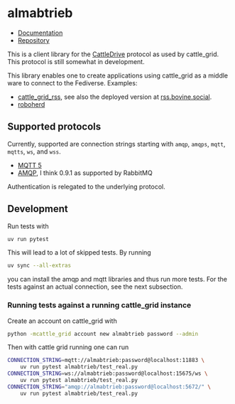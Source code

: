 # almabtrieb

- [Documentation](https://bovine.codeberg.page/almabtrieb/)
- [Repository](https://codeberg.org/bovine/almabtrieb/)

This is a client library for the [CattleDrive](https://helge.codeberg.page/cattle_grid/cattle_drive/) protocol as used by cattle_grid.
This protocol is still somewhat in development.

This library enables one to create applications using cattle_grid as a middle ware to connect to the Fediverse. Examples:

- [cattle_grid_rss](https://codeberg.org/helge/cattle_grid_rss), see also the deployed version at [rss.bovine.social](https://rss.bovine.social).
- [roboherd](https://codeberg.org/helge/roboherd)

## Supported protocols

Currently, supported are connection strings starting with `amqp`, `amqps`, `mqtt`, `mqtts`, `ws`, and `wss`.

- [MQTT 5](https://docs.oasis-open.org/mqtt/mqtt/v5.0/os/mqtt-v5.0-os.html)
- [AMQP](https://www.amqp.org), I think 0.9.1 as supported by RabbitMQ

Authentication is relegated to the underlying protocol.

## Development

Run tests with

```bash
uv run pytest
```

This will lead to a lot of skipped tests. By running

```bash
uv sync --all-extras
```

you can install the amqp and mqtt libraries and thus run more tests. For the tests against an actual connection, see the next subsection.

### Running tests against a running cattle_grid instance

Create an account on cattle_grid with

```bash
python -mcattle_grid account new almabtrieb password --admin
```

Then with cattle grid running one can run

```bash
CONNECTION_STRING=mqtt://almabtrieb:password@localhost:11883 \
    uv run pytest almabtrieb/test_real.py
CONNECTION_STRING=ws://almabtrieb:password@localhost:15675/ws \
    uv run pytest almabtrieb/test_real.py
CONNECTION_STRING="amqp://almabtrieb:password@localhost:5672/" \
    uv run pytest almabtrieb/test_real.py
```
